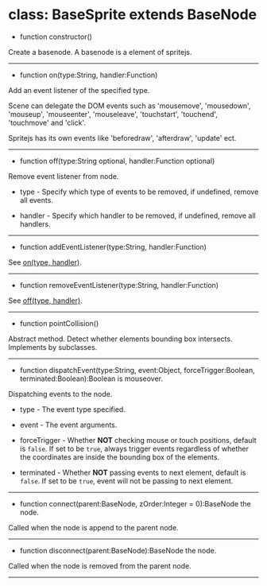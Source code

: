# class: BaseSprite extends BaseNode

+ function constructor()

Create a basenode. A basenode is a element of spritejs.

--- 

+ function on(type:String, handler:Function)

Add an event listener of the specified type.

Scene can delegate the DOM events such as 'mousemove', 'mousedown', 'mouseup', 'mouseenter', 'mouseleave', 'touchstart', 'touchend', 'touchmove' and 'click'.

Spritejs has its own events like 'beforedraw', 'afterdraw', 'update' ect.

---

+ function off(type:String optional, handler:Function optional)

Remove event listener from node.

* type - Specify which type of events to be removed, if undefined, remove all events.

* handler - Specify which handler to be removed, if undefined, remove all handlers.

---

+ function addEventListener(type:String, handler:Function)

See [on(type, handler)](#public-ontype-handler-basenode).

---

+ function removeEventListener(type:String, handler:Function)

See [off(type, handler)](#public-offtype-handler-basenode).

---

+ function pointCollision()

Abstract method. Detect whether elements bounding box intersects. Implements by subclasses.

---

+ function dispatchEvent(type:String, event:Object, forceTrigger:Boolean, terminated:Boolean):Boolean is mouseover.

Dispatching events to the node.

* type - The event type specified.

* event - The event arguments.

* forceTrigger - Whether **NOT** checking mouse or touch positions, default is `false`. If set to be `true`, always trigger events regardless of whether the coordinates are inside the bounding box of the elements.

* terminated - Whether **NOT** passing events to next element, default is `false`. If set to be `true`, event will not be passing to next element.

---

- function connect(parent:BaseNode, zOrder:Integer = 0):BaseNode the node.

Called when the node is append to the parent node. 

---

- function disconnect(parent:BaseNode):BaseNode the node.

Called when the node is removed from the parent node.

---
